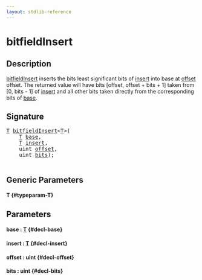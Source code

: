 ```yaml
---
layout: stdlib-reference
---
```


# bitfieldInsert

## Description

<span class='code'><a href="/stdlib-reference/global-decls/bitfieldinsert-8">bitfieldInsert</a></span> inserts the bits least significant bits of <span class='code'><a href="/stdlib-reference/global-decls/bitfieldinsert-8#decl-insert" class="code_param">insert</a></span> into base at <span class='code'><a href="/stdlib-reference/global-decls/bitfieldinsert-8#decl-offset" class="code_param">offset</a></span> offset.
The returned value will have bits [offset, offset + bits + 1] taken from [0, bits - 1] of <span class='code'><a href="/stdlib-reference/global-decls/bitfieldinsert-8#decl-insert" class="code_param">insert</a></span>
and all other bits taken directly from the corresponding bits of <span class='code'><a href="/stdlib-reference/global-decls/bitfieldinsert-8#decl-base" class="code_param">base</a></span>.




## Signature 

<pre>
<a href="/stdlib-reference/global-decls/bitfieldinsert-8#typeparam-T" class="code_type">T</a> <a href="/stdlib-reference/global-decls/bitfieldinsert-8">bitfieldInsert</a>&lt;<a href="/stdlib-reference/global-decls/bitfieldinsert-8#typeparam-T" class="code_type">T</a>&gt;(
    <a href="/stdlib-reference/global-decls/bitfieldinsert-8#typeparam-T" class="code_type">T</a> <a href="/stdlib-reference/global-decls/bitfieldinsert-8#decl-base" class="code_param">base</a>,
    <a href="/stdlib-reference/global-decls/bitfieldinsert-8#typeparam-T" class="code_type">T</a> <a href="/stdlib-reference/global-decls/bitfieldinsert-8#decl-insert" class="code_param">insert</a>,
    <span class="code_keyword">uint</span> <a href="/stdlib-reference/global-decls/bitfieldinsert-8#decl-offset" class="code_param">offset</a>,
    <span class="code_keyword">uint</span> <a href="/stdlib-reference/global-decls/bitfieldinsert-8#decl-bits" class="code_param">bits</a>);

</pre>

## Generic Parameters

#### T {#typeparam-T}

## Parameters

#### base  : [T](/stdlib-reference/global-decls/bitfieldinsert-8#typeparam-T) {#decl-base}
#### insert  : [T](/stdlib-reference/global-decls/bitfieldinsert-8#typeparam-T) {#decl-insert}
#### offset  : uint {#decl-offset}
#### bits  : uint {#decl-bits}

